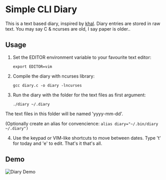 # Simple CLI Diary

This is a text based diary, inspired by [khal](https://github.com/pimutils/khal). Diary entries are stored in raw text. You may say C & ncurses are old, I say paper is older..

## Usage
1. Set the EDITOR environment variable to your favourite text editor:
    ```
    export EDITOR=vim
    ```
    
2. Compile the diary with ncurses library:
    ```
    gcc diary.c -o diary -lncurses
    ```
    
3. Run the diary with the folder for the text files as first argument:
    ```
    ./diary ~/.diary
    ```
    
  The text files in this folder will be named 'yyyy-mm-dd'.
  
  (Optionally create an alias for convencience: `alias diary="~/.bin/diary ~/.diary")`

4. Use the keypad or VIM-like shortcuts to move between dates. Type 't' for today and 'e' to edit. That's it that's all.

## Demo
![Diary Demo](https://raw.githubusercontent.com/in0rdr/diary/master/demo.gif)
